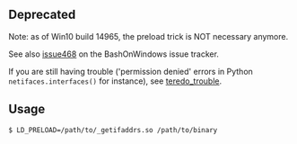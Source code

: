 
## Deprecated

Note: as of Win10 build 14965, the preload trick is NOT necessary anymore.

See also [issue468][] on the BashOnWindows issue tracker.

If you are still having trouble ('permission denied' errors in Python
`netifaces.interfaces()` for instance), see [teredo_trouble][].


## Usage

```shell
$ LD_PRELOAD=/path/to/_getifaddrs.so /path/to/binary
```


[issue468]: https://github.com/Microsoft/BashOnWindows/issues/468
[teredo_trouble]: https://github.com/Microsoft/BashOnWindows/issues/468#issuecomment-259662271
